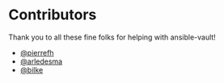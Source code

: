 # Contributors

Thank you to all these fine folks for helping with ansible-vault!

- [@pierrefh](https://github.com/pierrefh)
- [@arledesma](https://github.com/arledesma)
- [@bilke](https://github.com/bilke)
